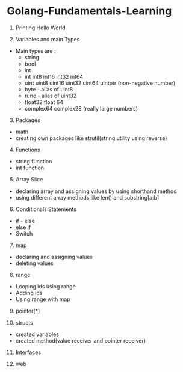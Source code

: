 # Golang-Fundamentals-Learning 
1. Printing Hello World
   
2. Variables and main Types
* Main types are :
  - string
  - bool
  - int
  - int int8 int16 int32 int64 
  - uint uint8 uint16 uint32 uint64 uintptr (non-negative number)
  - byte - alias of uint8
  - rune - alias of uint32
  - float32 float 64
  - complex64 complex28 (really large numbers)
    
3. Packages
  - math 
  - creating own packages like strutil(string utility using reverse)

4. Functions
  - string function
  - int function

5. Array Slice
  - declaring array and assigning values by using shorthand method
  - using different array methods like len() and substring[a:b]
  
6. Conditionals Statements
  - if - else 
  - else if 
  - Switch

7. map
 - declaring and assigning values
 - deleting values

8. range
 - Looping ids using range 
 - Adding ids 
 - Using range with map

9. pointer(*)
   
10. structs
 - created variables 
 - created method(value receiver and pointer receiver)

11. Interfaces

12. web 


